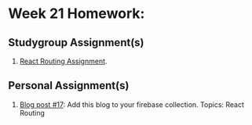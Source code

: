 # Week 21 Homework:


## Studygroup Assignment(s)
1. [React Routing Assignment](nope.md).


## Personal Assignment(s)
1. [Blog post #17](https://github.com/nss-nightclass-projects/homework/blob/master/blog.md):  Add this blog to your firebase collection.  Topics: React Routing
